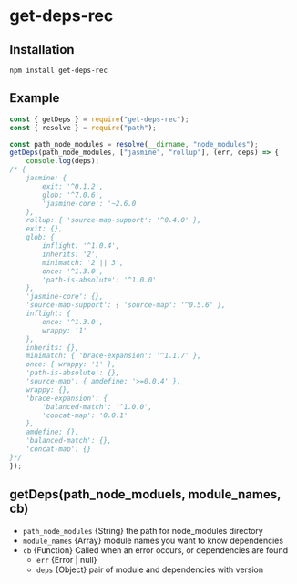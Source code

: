 # get-deps-rec

## Installation

    npm install get-deps-rec


## Example

~~~ javascript
const { getDeps } = require("get-deps-rec");
const { resolve } = require("path");

const path_node_modules = resolve(__dirname, "node_modules");
getDeps(path_node_modules, ["jasmine", "rollup"], (err, deps) => {
    console.log(deps);
/* {
    jasmine: {
        exit: '^0.1.2',
        glob: '^7.0.6',
        'jasmine-core': '~2.6.0'
    },
    rollup: { 'source-map-support': '^0.4.0' },
    exit: {},
    glob: {
        inflight: '^1.0.4',
        inherits: '2',
        minimatch: '2 || 3',
        once: '^1.3.0',
        'path-is-absolute': '^1.0.0'
    },
    'jasmine-core': {},
    'source-map-support': { 'source-map': '^0.5.6' },
    inflight: {
        once: '^1.3.0',
        wrappy: '1'
    },
    inherits: {},
    minimatch: { 'brace-expansion': '^1.1.7' },
    once: { wrappy: '1' },
    'path-is-absolute': {},
    'source-map': { amdefine: '>=0.0.4' },
    wrappy: {},
    'brace-expansion': {
        'balanced-match': '^1.0.0',
        'concat-map': '0.0.1'
    },
    amdefine: {},
    'balanced-match': {},
    'concat-map': {}
}*/
});
~~~


## getDeps(path_node_moduels, module_names, cb)

* `path_node_modules` {String} the path for node_modules directory
* `module_names` {Array<String>} module names you want to know dependencies
* `cb` {Function} Called when an error occurs, or dependencies are found
  * `err` {Error | null}
  * `deps` {Object} pair of module and dependencies with version